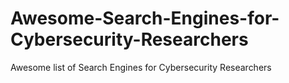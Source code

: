 # Awesome-Search-Engines-for-Cybersecurity-Researchers
Awesome list of Search Engines for Cybersecurity Researchers
